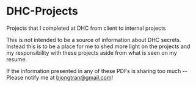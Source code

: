 # DHC-Projects
 Projects that I completed at DHC from client to internal projects

This is not intended to be a source of information about DHC secrets. Instead this is to be a place for me to shed more light on the projects and my responsibility with these projects aside from what is seen on my resume.

If the information presented in any of these PDFs is sharing too much -- Please notify me at bjongtran@gmail.com!